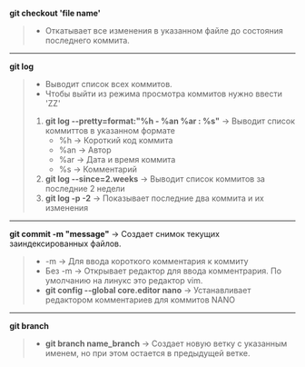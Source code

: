 __git checkout 'file name'__
> - Откатывает все изменения в указанном файле до состояния последнего коммита.
---
__git log__ 
> - Выводит список всех коммитов.
> - Чтобы выйти из режима просмотра коммитов нужно ввести 'ZZ'
> 1. __git log --pretty=format:"%h - %an %ar : %s"__ -> Выводит список коммиттов в указанном формате
>    - %h -> Короткий код коммита
>    - %an -> Автор
>    - %ar -> Дата и время коммита
>    - %s -> Комментарий
> 2. __git log --since=2.weeks__ -> Выводит список коммитов за последние 2 недели
> 3. __git log -p -2__ -> Показывает последние два коммита и их изменения
---
__git commit -m "message"__ -> Создает снимок текущих заиндексированных файлов.
> - -m -> Для ввода короткого комментария к коммиту
> - Без -m -> Открывает редактор для ввода комментрария. По умолчанию на линукс это редактор vim.
> - __git config --global core.editor nano__ -> Устанавливает редактором комментариев для коммитов NANO
---
__git branch__
> - __git branch name_branch__ -> Создает новую ветку с указанным именем, но при этом остается в предыдущей ветке.